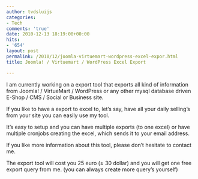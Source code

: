 ```yaml
---
author: tvdsluijs
categories:
- Tech
comments: 'true'
date: 2010-12-13 18:19:00+00:00
hits:
- '654'
layout: post
permalink: /2010/12/joomla-virtuemart-wordpress-excel-expor.html
title: Joomla! / Virtuemart / WordPress Excel Export

---
```

I am currently working on a export tool that exports all kind of information from Joomla! / VirtueMart / WordPress or any other mysql database driven E-Shop / CMS / Social or Business site.

If you like to have a export to excel to, let’s say, have all your daily selling&#8217;s from your site you can easily use my tool.

It’s easy to setup and you can have multiple exports (to one excel) or have multiple cronjobs creating the excel, which sends it to your email address.

If you like more information about this tool, please don’t hesitate to contact me.

The export tool will cost you 25 euro (± 30 dollar) and you will get one free export query from me. (you can always create more query’s yourself)